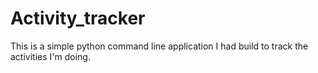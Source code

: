 # Activity_tracker
This is a simple python command line application I had build to track the activities I'm doing.
